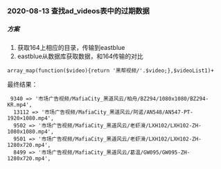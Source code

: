 ### 2020-08-13 查找ad_videos表中的过期数据

##### 方案

1. 获取164上相应的目录，传输到eastblue
2. eastblue从数据库获取数据，和164传输的对比

```
array_map(function($video){return '黑帮视频/'.$video;},$videoList1)+
```

最终结果：

```
 9340 => '市场广告视频/MafiaCity_黑道风云/柏舟/BZ294/1080x1080/BZ294-KR.mp4',
  13112 => '市场广告视频/MafiaCity_黑道风云/阿诺/AN548/AN547-PT-1920×1080.mp4',
  9502 => '市场广告视频/MafiaCity_黑道风云/老虾滑/LXH102/LXH102-ZH-1080x1080.mp4',
  9501 => '市场广告视频/MafiaCity_黑道风云/老虾滑/LXH102/LXH102-ZH-1280x720.mp4',
  8499 => '市场广告视频/MafiaCity_黑道风云/葛温/GW095/GW095-ZH-1280x720.mp4',
```

